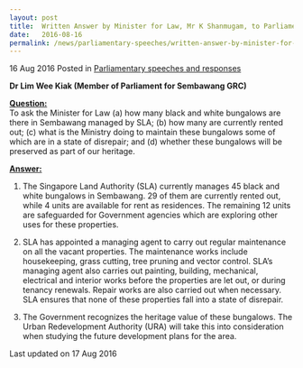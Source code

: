 ```yaml
---
layout: post
title:  Written Answer by Minister for Law, Mr K Shanmugam, to Parliamentary Question on the Maintenance of Black and White Bungalows
date:   2016-08-16
permalink: /news/parliamentary-speeches/written-answer-by-minister-for-law--mr-k-shanmugam--to-parliamen0
---
```



16 Aug 2016 Posted in [Parliamentary speeches and responses](/news/parliamentary-speeches)

**Dr Lim Wee Kiak (Member of Parliament for Sembawang GRC)**

**<u>Question:</u>**  
To ask the Minister for Law (a) how many black and white bungalows are there in Sembawang managed by SLA; (b) how many are currently rented out; (c) what is the Ministry doing to maintain these bungalows some of which are in a state of disrepair; and (d) whether these bungalows will be preserved as part of our heritage. 

**<u>Answer:</u>**  
1. The Singapore Land Authority (SLA) currently manages 45 black and white bungalows in Sembawang. 29 of them are currently rented out, while 4 units are available for rent as residences. The remaining 12 units are safeguarded for Government agencies which are exploring other uses for these properties.

2. SLA has appointed a managing agent to carry out regular maintenance on all the vacant properties. The maintenance works include housekeeping, grass cutting, tree pruning and vector control.  SLA’s managing agent also carries out painting, building, mechanical, electrical and interior works before the properties are let out, or during tenancy renewals.  Repair works are also carried out when necessary. SLA ensures that none of these properties fall into a state of disrepair.

3. The Government recognizes the heritage value of these bungalows. The Urban Redevelopment Authority (URA) will take this into consideration when studying the future development plans for the area.

<p class="right-side-updated">Last updated on 17 Aug 2016</p> 





